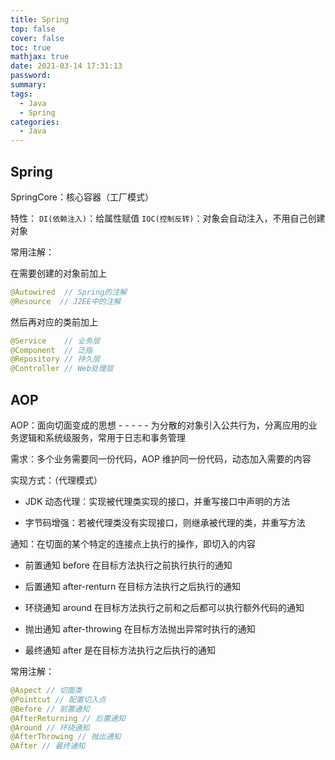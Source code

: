 ```yaml
---
title: Spring
top: false
cover: false
toc: true
mathjax: true
date: 2021-03-14 17:31:13
password:
summary:
tags:
  - Java
  - Spring
categories:
  - Java
---
```


## Spring

SpringCore：核心容器（工厂模式）

特性：
`DI(依赖注入)`：给属性赋值
`IOC(控制反转)`：对象会自动注入，不用自己创建对象

常用注解：

在需要创建的对象前加上

```java
@Autowired  // Spring的注解
@Resource  // J2EE中的注解
```

然后再对应的类前加上

```java
@Service    // 业务层
@Component  // 泛指
@Repository // 持久层
@Controller // Web处理层
```

## AOP

AOP：面向切面变成的思想 - - - - - 为分散的对象引入公共行为，分离应用的业务逻辑和系统级服务，常用于日志和事务管理

需求：多个业务需要同一份代码，AOP 维护同一份代码，动态加入需要的内容

实现方式：（代理模式）

- JDK 动态代理：实现被代理类实现的接口，并重写接口中声明的方法

- 字节码增强：若被代理类没有实现接口，则继承被代理的类，并重写方法

通知：在切面的某个特定的连接点上执行的操作，即切入的内容

- 前置通知 before 在目标方法执行之前执行执行的通知

- 后置通知 after-renturn 在目标方法执行之后执行的通知

- 环绕通知 around 在目标方法执行之前和之后都可以执行额外代码的通知

- 抛出通知 after-throwing 在目标方法抛出异常时执行的通知

- 最终通知 after 是在目标方法执行之后执行的通知

常用注解：

```java
@Aspect // 切面类
@Pointcut // 配置切入点
@Before // 前置通知
@AfterReturning // 后置通知
@Around // 环绕通知
@AfterThrowing // 抛出通知
@After // 最终通知
```

